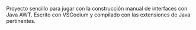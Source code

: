 Proyecto sencillo para jugar con la construcción manual de interfaces con Java AWT. 
Escrito con VSCodium y compilado con las extensiones de Java pertinentes.